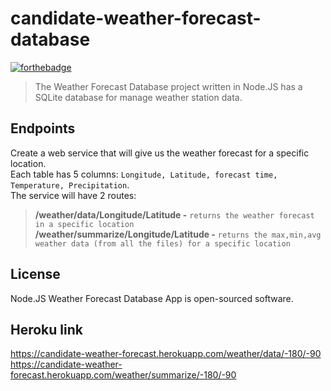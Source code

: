 # candidate-weather-forecast-database

[![forthebadge](https://forthebadge.com/images/badges/made-with-javascript.svg)](https://forthebadge.com)


> The Weather Forecast Database project written in Node.JS has a SQLite database for manage weather station data.

Endpoints
---
Create a web service that will give us the weather forecast for a specific location.\
Each table has 5 columns:
```Longitude, Latitude, forecast time, Temperature, Precipitation```. \
The service will have 2 routes: 
> **/weather/data/Longitude/Latitude -** ```returns the weather forecast in a specific location``` 
\
> **/weather/summarize/Longitude/Latitude -** ```returns the max,min,avg weather data (from all the files) for a specific location```


License
---
Node.JS Weather Forecast Database App is open-sourced software.


Heroku link
---
https://candidate-weather-forecast.herokuapp.com/weather/data/-180/-90
https://candidate-weather-forecast.herokuapp.com/weather/summarize/-180/-90





